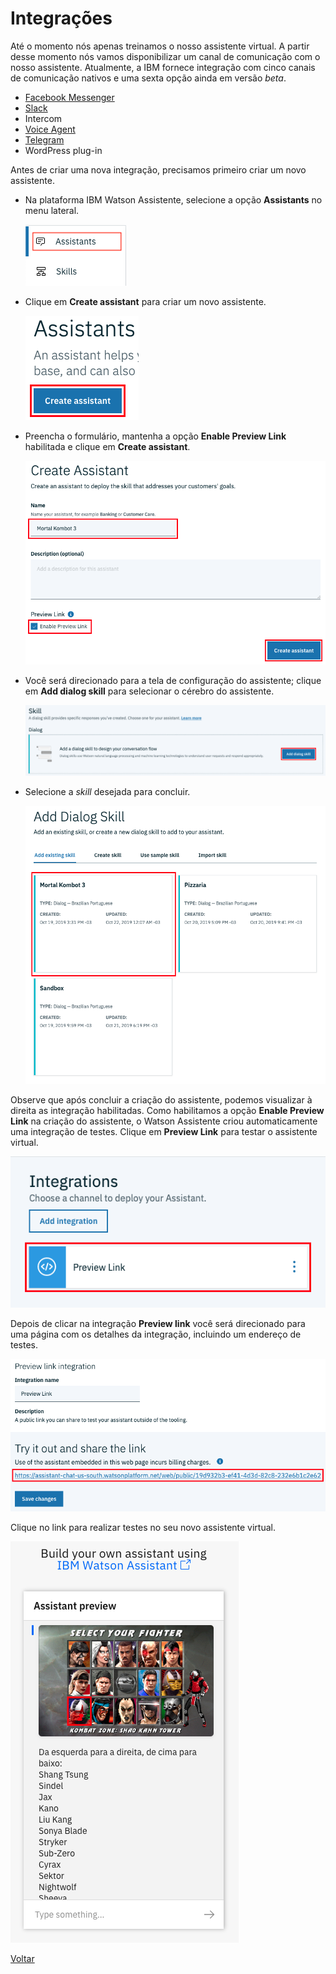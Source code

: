 # Integrações

Até o momento nós apenas treinamos o nosso assistente virtual. A partir desse momento nós vamos disponibilizar um canal de comunicação com o nosso assistente. Atualmente, a IBM fornece integração com cinco canais de comunicação nativos e uma sexta opção ainda em versão *beta*.

* [Facebook Messenger](facebook)
* [Slack](slack)
* Intercom
* [Voice Agent](voice-agent)
* [Telegram](telegram)
* WordPress plug-in

Antes de criar uma nova integração, precisamos primeiro criar um novo assistente.

* Na plataforma IBM Watson Assistente, selecione a opção **Assistants** no menu lateral.

  ![](assistants.png)
* Clique em **Create assistant** para criar um novo assistente.

  ![](create-assistant.png)
* Preencha o formulário, mantenha a opção **Enable Preview Link** habilitada e clique em **Create assistant**.

  ![](create-assistant-form.png)
* Você será direcionado para a tela de configuração do assistente; clique em **Add dialog skill** para selecionar o cérebro do assistente.

  ![](add-dialog-skill.png)
* Selecione a *skill* desejada para concluir.

  ![](add-dialog-skill-skills.png)

Observe que após concluir a criação do assistente, podemos visualizar à direita as integração habilitadas. Como habilitamos a opção **Enable Preview Link** na criação do assistente, o Watson Assistente criou automaticamente uma integração de testes. Clique em **Preview Link** para testar o assistente virtual.

![](integrations-preview-link.png)

Depois de clicar na integração **Preview link** você será direcionado para uma página com os detalhes da integração, incluindo um endereço de testes.

![](preview-link-integration.png)

Clique no link para realizar testes no seu novo assistente virtual.

![](preview-link-test.png)

[Voltar](../)